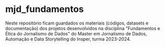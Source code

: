 # mjd_fundamentos
Neste repositório ficam guardados os materiais (códigos, datasets e documentação) dos projetos desenvolvidos na disciplina "Fundamentos e Ética do Jornalismo de Dados" do Master em Jornalismo de Dados, Automação e Data Storytelling do Insper, turma 2023-2024.

